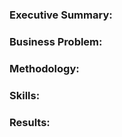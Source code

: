 <h1 align='center'></h1>

<h3>Executive Summary:</h3>

<h3>Business Problem:</h3>

<h3>Methodology:</h3>

<h3>Skills:</h3>

<h3>Results:</h3>
